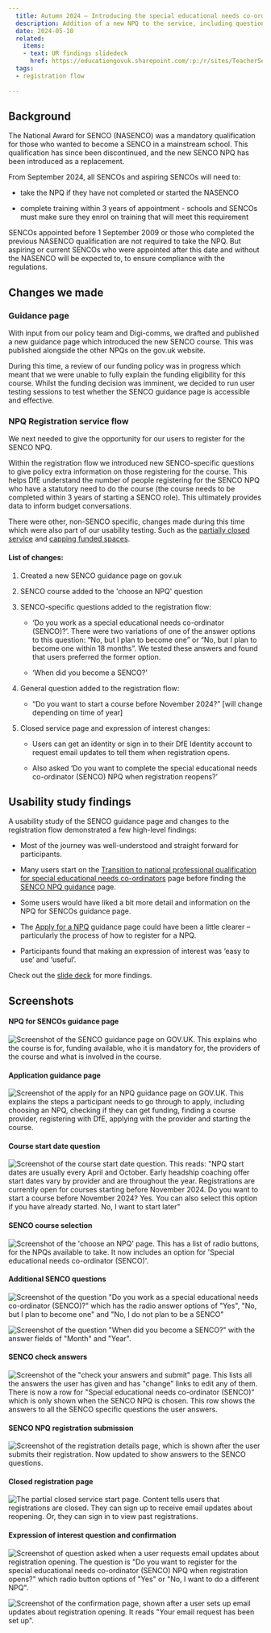 ```yaml
---
  title: Autumn 2024 – Introducing the special educational needs co-ordinator (SENCO) NPQ 
  description: Addition of a new NPQ to the service, including questions specific to this course. 
  date: 2024-05-10
  related:
    items:
    - text: UR findings slidedeck
      href: https://educationgovuk.sharepoint.com/:p:/r/sites/TeacherServices/_layouts/15/Doc.aspx?sourcedoc=%7BB8598247-2909-40BF-B496-FAD5C091A13E%7D&file=End-to-end%20DfE%20Registration%20SENCO%20NPQ.pptx&action=edit&mobileredirect=true
  tags:
  - registration flow 
     
---
```


## Background

The National Award for SENCO (NASENCO) was a mandatory qualification for those who wanted to become a SENCO in a mainstream school. This qualification has since been discontinued, and the new SENCO NPQ has been introduced as a replacement.  

From September 2024, all SENCOs and aspiring SENCOs will need to: 

- take the NPQ if they have not completed or started the NASENCO 

- complete training within 3 years of appointment - schools and SENCOs must make sure they enrol on training that will meet this requirement 

SENCOs appointed before 1 September 2009 or those who completed the previous NASENCO qualification are not required to take the NPQ. But aspiring or current SENCOs who were appointed after this date and without the NASENCO will be expected to, to ensure compliance with the regulations. 

## Changes we made 

### Guidance page

With input from our policy team and Digi-comms, we drafted and published a new guidance page which introduced the new SENCO course. This was published alongside the other NPQs on the gov.uk website.  

During this time, a review of our funding policy was in progress which meant that we were unable to fully explain the funding eligibility for this course. Whilst the funding decision was imminent, we decided to run user testing sessions to test whether the SENCO guidance page is accessible and effective. 

### NPQ Registration service flow 

We next needed to give the opportunity for our users to register for the SENCO NPQ.  

Within the registration flow we introduced new SENCO-specific questions to give policy extra information on those registering for the course. This helps DfE understand the number of people registering for the SENCO NPQ who have a statutory need to do the course (the course needs to be completed within 3 years of starting a SENCO role). This ultimately provides data to inform budget conversations. 

There were other, non-SENCO specific, changes made during this time which were also part of our usability testing. Such as the [partially closed service](/register-for-an-npq/partial-closure/) and [capping funded spaces](/register-for-an-npq/capping-funded-spaces/). 

#### List of changes: 

1. Created a new SENCO guidance page on gov.uk 

2. SENCO course added to the 'choose an NPQ' question

3. SENCO-specific questions added to the registration flow:  

    - ‘Do you work as a special educational needs co-ordinator (SENCO)?’. There were two variations of one of the answer options to this question: “No, but I plan to become one” or “No, but I plan to become one within 18 months”. We tested these answers and found that users preferred the former option. 

    - ‘When did you become a SENCO?’ 

4. General question added to the registration flow:

    - “Do you want to start a course before November 2024?” [will change depending on time of year] 
 
5. Closed service page and expression of interest changes: 

    - Users can get an identity or sign in to their DfE Identity account to request email updates to tell them when registration opens. 

    - Also asked ‘Do you want to complete the special educational needs co-ordinator (SENCO) NPQ when registration reopens?’ 

## Usability study findings 

A usability study of the SENCO guidance page and changes to the registration flow demonstrated a few high-level findings: 

- Most of the journey was well-understood and straight forward for participants. 

- Many users start on the [Transition to national professional qualification for special educational needs co-ordinators](https://www.gov.uk/government/publications/mandatory-qualification-for-sencos/transition-to-national-professional-qualification-for-special-educational-needs-co-ordinators) page before finding the [SENCO NPQ guidance](https://www.gov.uk/guidance/special-educational-needs-co-ordinators-national-professional-qualification) page. 

- Some users would have liked a bit more detail and information on the NPQ for SENCOs guidance page.  

- The [Apply for a NPQ](https://www.gov.uk/guidance/apply-for-a-national-professional-qualification-npq) guidance page could have been a little clearer – particularly the process of how to register for a NPQ. 

- Participants found that making an expression of interest was ‘easy to use’ and ‘useful’. 

Check out the [slide deck](https://educationgovuk.sharepoint.com/:p:/r/sites/TeacherServices/_layouts/15/Doc.aspx?sourcedoc=%7BB8598247-2909-40BF-B496-FAD5C091A13E%7D&file=End-to-end%20DfE%20Registration%20SENCO%20NPQ.pptx&action=edit&mobileredirect=true) for more findings. 

## Screenshots 

#### NPQ for SENCOs guidance page 

![Screenshot of the SENCO guidance page on GOV.UK. This explains who the course is for, funding available, who it is mandatory for, the providers of the course and what is involved in the course.](/register-for-an-npq/2024-05-10-senco-npq/guidance-page-senco.png)

#### Application guidance page 

![Screenshot of the apply for an NPQ guidance page on GOV.UK. This explains the steps a participant needs to go through to apply, including choosing an NPQ, checking if they can get funding, finding a course provider, registering with DfE, applying with the provider and starting the course.](/register-for-an-npq/2024-05-10-senco-npq/guidance-page-apply.png)

#### Course start date question 

![Screenshot of the course start date question. This reads: "NPQ start dates are usually every April and October. Early headship coaching offer start dates vary by provider and are throughout the year. Registrations are currently open for courses starting before November 2024. Do you want to start a course before November 2024? Yes. You can also select this option if you have already started. No, I want to start later"](/register-for-an-npq/2024-05-10-senco-npq/course-start-date-question.png)

#### SENCO course selection 

![Screenshot of the 'choose an NPQ' page. This has a list of radio buttons, for the NPQs available to take. It now includes an option for 'Special educational needs co-ordinator (SENCO)'.](/register-for-an-npq/2024-05-10-senco-npq/choose-an-NPQ-question.png)

#### Additional SENCO questions 

![Screenshot of the question "Do you work as a special educational needs co-ordinator (SENCO)?" which has the radio answer options of "Yes", "No, but I plan to become one" and "No, I do not plan to be a SENCO"](/register-for-an-npq/2024-05-10-senco-npq/senco-question1.png)

![Screenshot of the question "When did you become a SENCO?" with the answer fields of "Month" and "Year".](/register-for-an-npq/2024-05-10-senco-npq/senco-question2.png)

#### SENCO check answers 

![Screenshot of the "check your answers and submit" page. This lists all the answers the user has given and has "change" links to edit any of them. There is now a row for "Special educational needs co-ordinator (SENCO)" which is only shown when the SENCO NPQ is chosen. This row shows the answers to all the SENCO specific questions the user answers.](/register-for-an-npq/2024-05-10-senco-npq/senco-check-answers.png)

#### SENCO NPQ registration submission 

![Screenshot of the registration details page, which is shown after the user submits their registration. Now updated to show answers to the SENCO questions.](/register-for-an-npq/2024-05-10-senco-npq/senco-registration-submitted.png)

#### Closed registration page 

![The partial closed service start page. Content tells users that registrations are closed. They can sign up to receive email updates about reopening. Or, they can sign in to view past registrations.](/register-for-an-npq/2024-05-10-senco-npq/partial-closure-start-page.png)

#### Expression of interest question and confirmation

![Screenshot of question asked when a user requests email updates about registration opening. The question is "Do you want to register for the special educational needs co-ordinator (SENCO) NPQ when registration opens?" which radio button options of "Yes" or "No, I want to do a different NPQ".](/register-for-an-npq/2024-05-10-senco-npq/email-updates-question.png)

![Screenshot of the confirmation page, shown after a user sets up email updates about registration opening. It reads "Your email request has been set up".](/register-for-an-npq/2024-05-10-senco-npq/email-updates-confirmation.png)